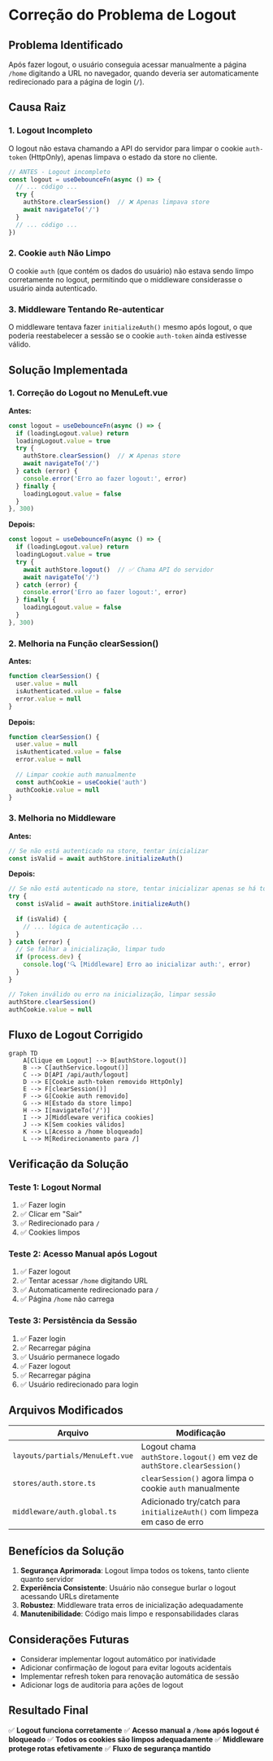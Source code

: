 # Correção do Problema de Logout

## Problema Identificado

Após fazer logout, o usuário conseguia acessar manualmente a página `/home` digitando a URL no navegador, quando deveria ser automaticamente redirecionado para a página de login (`/`).

## Causa Raiz

### 1. Logout Incompleto
O logout não estava chamando a API do servidor para limpar o cookie `auth-token` (HttpOnly), apenas limpava o estado da store no cliente.

```javascript
// ANTES - Logout incompleto
const logout = useDebounceFn(async () => {
  // ... código ...
  try {
    authStore.clearSession()  // ❌ Apenas limpava store
    await navigateTo('/')
  }
  // ... código ...
})
```

### 2. Cookie `auth` Não Limpo
O cookie `auth` (que contém os dados do usuário) não estava sendo limpo corretamente no logout, permitindo que o middleware considerasse o usuário ainda autenticado.

### 3. Middleware Tentando Re-autenticar
O middleware tentava fazer `initializeAuth()` mesmo após logout, o que poderia reestabelecer a sessão se o cookie `auth-token` ainda estivesse válido.

## Solução Implementada

### 1. Correção do Logout no MenuLeft.vue

**Antes:**
```javascript
const logout = useDebounceFn(async () => {
  if (loadingLogout.value) return
  loadingLogout.value = true
  try {
    authStore.clearSession()  // ❌ Apenas store
    await navigateTo('/')
  } catch (error) {
    console.error('Erro ao fazer logout:', error)
  } finally {
    loadingLogout.value = false
  }
}, 300)
```

**Depois:**
```javascript
const logout = useDebounceFn(async () => {
  if (loadingLogout.value) return
  loadingLogout.value = true
  try {
    await authStore.logout()  // ✅ Chama API do servidor
    await navigateTo('/')
  } catch (error) {
    console.error('Erro ao fazer logout:', error)
  } finally {
    loadingLogout.value = false
  }
}, 300)
```

### 2. Melhoria na Função clearSession()

**Antes:**
```javascript
function clearSession() {
  user.value = null
  isAuthenticated.value = false
  error.value = null
}
```

**Depois:**
```javascript
function clearSession() {
  user.value = null
  isAuthenticated.value = false
  error.value = null
  
  // Limpar cookie auth manualmente
  const authCookie = useCookie('auth')
  authCookie.value = null
}
```

### 3. Melhoria no Middleware

**Antes:**
```javascript
// Se não está autenticado na store, tentar inicializar
const isValid = await authStore.initializeAuth()
```

**Depois:**
```javascript
// Se não está autenticado na store, tentar inicializar apenas se há token no servidor
try {
  const isValid = await authStore.initializeAuth()
  
  if (isValid) {
    // ... lógica de autenticação ...
  }
} catch (error) {
  // Se falhar a inicialização, limpar tudo
  if (process.dev) {
    console.log('🔍 [Middleware] Erro ao inicializar auth:', error)
  }
}

// Token inválido ou erro na inicialização, limpar sessão
authStore.clearSession()
authCookie.value = null
```

## Fluxo de Logout Corrigido

```mermaid
graph TD
    A[Clique em Logout] --> B[authStore.logout()]
    B --> C[authService.logout()]
    C --> D[API /api/auth/logout]
    D --> E[Cookie auth-token removido HttpOnly]
    E --> F[clearSession()]
    F --> G[Cookie auth removido]
    G --> H[Estado da store limpo]
    H --> I[navigateTo('/')]
    I --> J[Middleware verifica cookies]
    J --> K[Sem cookies válidos]
    K --> L[Acesso a /home bloqueado]
    L --> M[Redirecionamento para /]
```

## Verificação da Solução

### Teste 1: Logout Normal
1. ✅ Fazer login
2. ✅ Clicar em "Sair"
3. ✅ Redirecionado para `/`
4. ✅ Cookies limpos

### Teste 2: Acesso Manual após Logout
1. ✅ Fazer logout
2. ✅ Tentar acessar `/home` digitando URL
3. ✅ Automaticamente redirecionado para `/`
4. ✅ Página `/home` não carrega

### Teste 3: Persistência da Sessão
1. ✅ Fazer login
2. ✅ Recarregar página
3. ✅ Usuário permanece logado
4. ✅ Fazer logout
5. ✅ Recarregar página
6. ✅ Usuário redirecionado para login

## Arquivos Modificados

| Arquivo | Modificação |
|---------|-------------|
| `layouts/partials/MenuLeft.vue` | Logout chama `authStore.logout()` em vez de `authStore.clearSession()` |
| `stores/auth.store.ts` | `clearSession()` agora limpa o cookie `auth` manualmente |
| `middleware/auth.global.ts` | Adicionado try/catch para `initializeAuth()` com limpeza em caso de erro |

## Benefícios da Solução

1. **Segurança Aprimorada**: Logout limpa todos os tokens, tanto cliente quanto servidor
2. **Experiência Consistente**: Usuário não consegue burlar o logout acessando URLs diretamente
3. **Robustez**: Middleware trata erros de inicialização adequadamente
4. **Manutenibilidade**: Código mais limpo e responsabilidades claras

## Considerações Futuras

- Considerar implementar logout automático por inatividade
- Adicionar confirmação de logout para evitar logouts acidentais
- Implementar refresh token para renovação automática de sessão
- Adicionar logs de auditoria para ações de logout

## Resultado Final

✅ **Logout funciona corretamente**
✅ **Acesso manual a `/home` após logout é bloqueado**
✅ **Todos os cookies são limpos adequadamente**
✅ **Middleware protege rotas efetivamente**
✅ **Fluxo de segurança mantido**